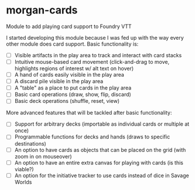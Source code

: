 # morgan-cards
Module to add playing card support to Foundry VTT

I started developing this module because I was fed up with the way every other module does card support. Basic functionality is:
- [ ] Visible artifacts in the play area to track and interact with card stacks
- [ ] Intuitive mouse-based card movement (click-and-drag to move, highlights regions of interest w/ alt text on hover)
- [ ] A hand of cards easily visible in the play area
- [ ] A discard pile visible in the play area
- [ ] A "table" as a place to put cards in the play area
- [ ] Basic card operations (draw, show, flip, discard)
- [ ] Basic deck operations (shuffle, reset, view)

More advanced features that will be tackled after basic functionality:
- [ ] Support for arbitrary decks (importable as individual cards or multiple at once)
- [ ] Programmable functions for decks and hands (draws to specific destinations)
- [ ] An option to have cards as objects that can be placed on the grid (with zoom in on mouseover)
- [ ] An option to have an entire extra canvas for playing with cards (is this viable?)
- [ ] An option for the initiative tracker to use cards instead of dice in Savage Worlds
